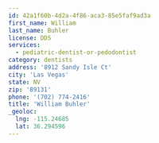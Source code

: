 ```yaml
---
id: 42a1f60b-4d2a-4f86-aca3-85e5faf9ad3a
first_name: William
last_name: Buhler
license: DDS
services:
  - pediatric-dentist-or-pedodontist
category: dentists
address: '8912 Sandy Isle Ct'
city: 'Las Vegas'
state: NV
zip: '89131'
phone: '(702) 774-2416'
title: 'William Buhler'
_geoloc:
  lng: -115.24685
  lat: 36.294596
---
```

